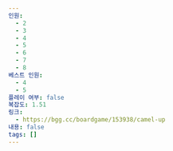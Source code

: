 ```yaml
---
인원:
  - 2
  - 3
  - 4
  - 5
  - 6
  - 7
  - 8
베스트 인원:
  - 4
  - 5
플레이 여부: false
복잡도: 1.51
링크:
  - https://bgg.cc/boardgame/153938/camel-up
내용: false
tags: []
---
```

